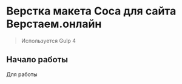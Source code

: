 # Верстка макета Coca для сайта Верстаем.онлайн

> Используется Gulp 4

## Начало работы

Для работы
